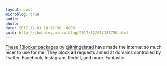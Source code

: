 ```yaml
---
layout: post
microblog: true
audio: 
photo: 
date: 2017-12-01 10:17:50 -0800
guid: http://jbwhaley.micro.blog/2017/12/01/181750.html
---
```

[These 1Blocker packages](https://github.com/thingles/1Blocker-Packages) by [@jthingelstad](https://micro.blog/jthingelstad) have made the Internet so much nicer to use for me. They block **all** requests aimed at domains controlled by Twitter, Facebook, Instagram, Reddit, and more. Fantastic.
